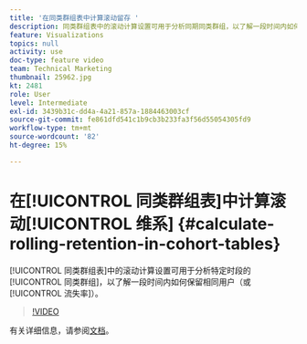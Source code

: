 ```yaml
---
title: '在同类群组表中计算滚动留存 '
description: 同类群组表中的滚动计算设置可用于分析同期同类群组，以了解一段时间内如何保留（或流失）同一用户。
feature: Visualizations
topics: null
activity: use
doc-type: feature video
team: Technical Marketing
thumbnail: 25962.jpg
kt: 2481
role: User
level: Intermediate
exl-id: 3439b31c-dd4a-4a21-857a-1884463003cf
source-git-commit: fe861dfd541c1b9cb3b233fa3f56d55054305fd9
workflow-type: tm+mt
source-wordcount: '82'
ht-degree: 15%

---
```


# 在[!UICONTROL 同类群组表]中计算滚动[!UICONTROL 维系] {#calculate-rolling-retention-in-cohort-tables}

[!UICONTROL 同类群组表]中的滚动计算设置可用于分析特定时段的[!UICONTROL 同类群组]，以了解一段时间内如何保留相同用户（或[!UICONTROL 流失率]）。

>[!VIDEO](https://video.tv.adobe.com/v/25962/?quality=12)

有关详细信息，请参阅[文档](https://experienceleague.adobe.com/docs/analytics/analyze/analysis-workspace/visualizations/cohort-table/cohort-analysis.html?lang=en)。
